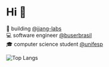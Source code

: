# Hi 👋

🚀 building [@jjang-labs](https://github.com/jjang-labs)  
💻 software engineer [@buserbrasil](https://github.com/buserbrasil)  
🎓 computer science student [@unifesp](https://github.com/unifesp)  

![Top Langs](https://github-readme-stats.vercel.app/api/top-langs/?username=caiopeternela&layout=compact&theme=catppuccin_mocha&hide_title=True)
